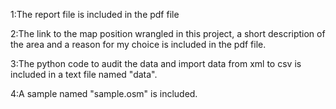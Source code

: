 1:The report file is included in the pdf file

2:The link to the map position wrangled in this project, a short description of the area and a reason for my choice is included in the pdf file.

3:The python code to audit the data and import data from xml to csv is included in a text file named "data".

4:A sample named "sample.osm" is included. 
